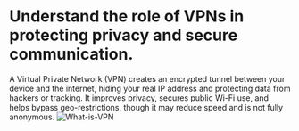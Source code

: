 # Understand the role of VPNs in protecting privacy and secure communication.

A Virtual Private Network (VPN) creates an encrypted tunnel between your device and the internet, hiding your real IP address and protecting data from hackers or tracking. It improves privacy, secures public Wi-Fi use, and helps bypass geo-restrictions, though it may reduce speed and is not fully anonymous.
![What-is-VPN](https://github.com/user-attachments/assets/983616e3-9960-4a4b-88c9-76ed8df22640)
